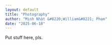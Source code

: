 ```yaml
---
layout: default
title: "Photography"
author: "Minh Nhật &#8220;William&#8221; Phạm"
date: "2025-06-18"
---
```


Put stuff here, pls.
